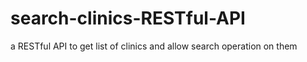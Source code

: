 # search-clinics-RESTful-API
a RESTful API to get list of clinics and allow search operation on them
